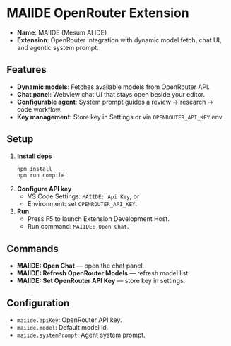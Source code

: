 # MAIIDE OpenRouter Extension

- **Name**: MAIIDE (Mesum AI IDE)
- **Extension**: OpenRouter integration with dynamic model fetch, chat UI, and agentic system prompt.

## Features
- **Dynamic models**: Fetches available models from OpenRouter API.
- **Chat panel**: Webview chat UI that stays open beside your editor.
- **Configurable agent**: System prompt guides a review → research → code workflow.
- **Key management**: Store key in Settings or via `OPENROUTER_API_KEY` env.

## Setup
1. **Install deps**
   ```bash
   npm install
   npm run compile
   ```
2. **Configure API key**
   - VS Code Settings: `MAIIDE: Api Key`, or
   - Environment: set `OPENROUTER_API_KEY`.
3. **Run**
   - Press F5 to launch Extension Development Host.
   - Run command: `MAIIDE: Open Chat`.

## Commands
- **MAIIDE: Open Chat** — open the chat panel.
- **MAIIDE: Refresh OpenRouter Models** — refresh model list.
- **MAIIDE: Set OpenRouter API Key** — store key in settings.

## Configuration
- `maiide.apiKey`: OpenRouter API key.
- `maiide.model`: Default model id.
- `maiide.systemPrompt`: Agent system prompt.
